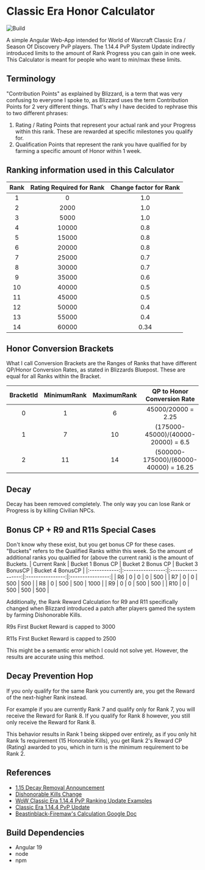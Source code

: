 # Classic Era Honor Calculator
![Build](https://github.com/soFFe/ClassicEraHonorCalculator/actions/workflows/angular-gh-pages.yml/badge.svg)

A simple Angular Web-App intended for World of Warcraft Classic Era / Season Of Discovery PvP players.
The 1.14.4 PvP System Update indirectly introduced limits to the amount of Rank Progress you can gain in one week.
This Calculator is meant for people who want to min/max these limits.

## Terminology
"Contribution Points" as explained by Blizzard, is a term that was very confusing to everyone I spoke to, as Blizzard uses the term Contribution Points for 2 very different things.
That's why I have decided to rephrase this to two different phrases:
1. Rating / Rating Points that represent your actual rank and your Progress within this rank. These are rewarded at specific milestones you qualify for.
2. Qualification Points that represent the rank you have qualified for by farming a specific amount of Honor within 1 week.

## Ranking information used in this Calculator
| Rank | Rating Required for Rank | Change factor for Rank |
|:----:|:------------------------:|:----------------------:|
| 1    | 0                        | 1.0                    |
| 2    | 2000                     | 1.0                    |
| 3    | 5000                     | 1.0                    |
| 4    | 10000                    | 0.8                    |
| 5    | 15000                    | 0.8                    |
| 6    | 20000                    | 0.8                    |
| 7    | 25000                    | 0.7                    |
| 8    | 30000                    | 0.7                    |
| 9    | 35000                    | 0.6                    |
| 10   | 40000                    | 0.5                    |
| 11   | 45000                    | 0.5                    |
| 12   | 50000                    | 0.4                    |
| 13   | 55000                    | 0.4                    |
| 14   | 60000                    | 0.34                   |

## Honor Conversion Brackets
What I call Conversion Brackets are the Ranges of Ranks that have different QP/Honor Conversion Rates, as stated in Blizzards Bluepost.
These are equal for all Ranks within the Bracket.

| BracketId | MinimumRank | MaximumRank | QP to Honor Conversion Rate |
|:---------:|:-----------:|:-----------:|:-------------------------------------:|
| 0         | 1           | 6           | 45000/20000 = 2.25                    |
| 1         | 7           | 10          | (175000-45000)/(40000-20000) = 6.5    |
| 2         | 11          | 14          | (500000-175000)/(60000-40000) = 16.25 |

## Decay
Decay has been removed completely. The only way you can lose Rank or Progress is by killing Civilian NPCs.

## Bonus CP + R9 and R11s Special Cases
Don't know why these exist, but you get bonus CP for these cases.
"Buckets" refers to the Qualified Ranks within this week. So the amount of additional ranks you qualified for (above the current rank) is the amount of Buckets.
| Current Rank | Bucket 1 Bonus CP | Bucket 2 Bonus CP | Bucket 3 BonusCP | Bucket 4 BonusCP |
|:------------:|:-----------------:|:-----------------:|:----------------:|:----------------:|
|           R6 | 0                 | 0                 | 0                | 500              |
|           R7 | 0                 | 0                 | 500              | 500              |
|           R8 | 0                 | 500               | 500              | 1000             |
|           R9 | 0                 | 0                 | 500              | 500              |
|          R10 | 0                 | 500               | 500              | 500              |

Additionally, the Rank Reward Calculation for R9 and R11 specifically changed when Blizzard introduced a patch after players gamed the system by farming Dishonorable Kills.

R9s First Bucket Reward is capped to 3000

R11s First Bucket Reward is capped to 2500

This might be a semantic error which I could not solve yet. However, the results are accurate using this method.

## Decay Prevention Hop
If you only qualify for the same Rank you currently are, you get the Reward of the next-higher Rank instead.

For example if you are currently Rank 7 and qualify only for Rank 7, you will receive the Reward for Rank 8.
If you qualify for Rank 8 however, you still only receive the Reward for Rank 8.

This behavior results in Rank 1 being skipped over entirely, as if you only hit Rank 1s requirement (15 Honorable Kills), you get Rank 2's Reward CP (Rating) awarded to you, which in turn is the minimum requirement to be Rank 2.

## References
- [1.15 Decay Removal Announcement](https://us.forums.blizzard.com/en/wow/t/classic-era-pvp-update-december-5/1724481)
- [Dishonorable Kills Change](https://us.forums.blizzard.com/en/wow/t/so-how-does-this-dishonorable-kill-system-work/1664598/38)
- [WoW Classic Era 1.14.4 PvP Ranking Update Examples](https://eu.forums.blizzard.com/en/wow/t/wow-classic-era-1144-pvp-ranking-update-examples/463646)
- [Classic Era 1.14.4 PvP Update](https://eu.forums.blizzard.com/en/wow/t/classic-era-1144-pvp-update/457615)
- [Beastinblack-Firemaw's Calculation Google Doc](https://docs.google.com/spreadsheets/d/1vX1eXeDflKf7mC1PHm_5OhSKv6LjjjZEe3DzWHqyCKM/copy)

## Build Dependencies
- Angular 19
- node
- npm
